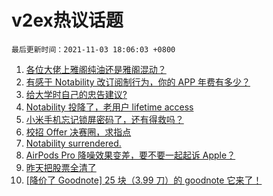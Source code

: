 # v2ex热议话题

`最后更新时间：2021-11-03 18:06:03 +0800`

1. [各位大佬上雅阁纯油还是雅阁混动？](https://www.v2ex.com/t/812614)
1. [有感于 Notability 改订阅制行为，你的 APP 年费有多少？](https://www.v2ex.com/t/812575)
1. [给大学时自己的忠告建议?](https://www.v2ex.com/t/812588)
1. [Notability 投降了，老用户 lifetime access](https://www.v2ex.com/t/812598)
1. [小米手机忘记锁屏密码了，还有得救吗？](https://www.v2ex.com/t/812599)
1. [校招 Offer 决赛圈，求指点](https://www.v2ex.com/t/812642)
1. [Notability surrendered.](https://www.v2ex.com/t/812618)
1. [AirPods Pro 降噪效果变差，要不要一起起诉 Apple？](https://www.v2ex.com/t/812705)
1. [昨天把股票全清了](https://www.v2ex.com/t/812639)
1. [[降价了 Goodnote] 25 块（3.99 刀）的 goodnote 它来了！](https://www.v2ex.com/t/812691)

